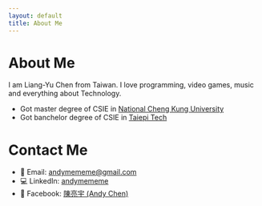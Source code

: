 ```yaml
---
layout: default
title: About Me
---
```


# About Me
I am Liang-Yu Chen from Taiwan. I love programming, video games, music and everything about Technology.
 * Got master degree of CSIE in [National Cheng Kung University](http://www.csie.ncku.edu.tw/ncku_csie/?lang=en)
 * Got banchelor degree of CSIE in [Taiepi Tech](https://csie.ntut.edu.tw/csie/English/about_csie.htm)

# Contact Me
 * :e-mail: Email: [andymememe@gmail.com](mailto:andymememe@gmail.com)
 * :computer: LinkedIn: [andymememe](https://www.linkedin.com/in/andymememe/)
 * :blue_book: Facebook: [陳亮宇 (Andy Chen)](https://www.facebook.com/cly729)
